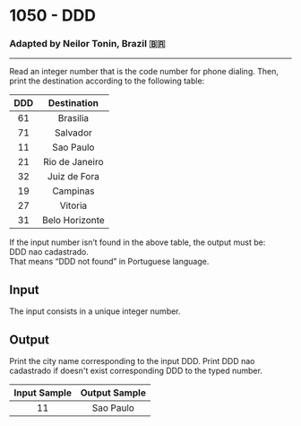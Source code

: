 # 1050 - DDD
### Adapted by Neilor Tonin, Brazil <span>&#x1f1e7;&#x1f1f7;</span>
---

Read an integer number that is the code number for phone dialing. Then, print the destination according to the following table:

| **DDD** | **Destination** |
| --- | --- |
|<div align="center">61</div>|<div align="center">Brasilia</div>|
|<div align="center">71</div>|<div align="center">Salvador</div>|
|<div align="center">11</div>|<div align="center">Sao Paulo</div>|
|<div align="center">21</div>|<div align="center">Rio de Janeiro</div>|
|<div align="center">32</div>|<div align="center">Juiz de Fora</div>|
|<div align="center">19</div>|<div align="center">Campinas</div>|
|<div align="center">27</div>|<div align="center">Vitoria</div>|
|<div align="center">31</div>|<div align="center">Belo Horizonte</div>|

If the input number isn’t found in the above table, the output must be: </br> DDD nao cadastrado. </br> That means “DDD not found” in Portuguese language.

## Input

The input consists in a unique integer number.

## Output

Print the city name corresponding to the input DDD. Print DDD nao cadastrado if doesn't exist corresponding DDD to the typed number.

| Input Sample | Output Sample |
| --- | --- |
|<div align="center">11</div>|<div align="center">Sao Paulo</div>|